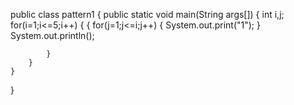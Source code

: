 public class pattern1
{
    public static void main(String args[])
    {
        int i,j;
        for(i=1;i<=5;i++)
        {
            {
                for(j=1;j<=i;j++)
                {
                    System.out.print("1");
                }
                System.out.println();
                
            }
        }
    }
}
